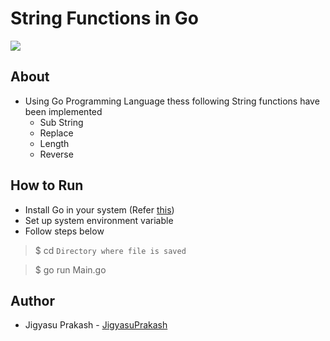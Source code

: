 # String Functions in Go

![](https://img.shields.io/badge/Made%20with-Go-blue/?style=for-the-badge&logo=appveyor)

## About
- Using Go Programming Language thess following String functions have been implemented
  - Sub String
  - Replace
  - Length
  - Reverse
 
## How to Run
- Install Go in your system (Refer <a href="https://golang.org/">this</a>)
- Set up system environment variable
- Follow steps below
> $ cd `Directory where file is saved`

> $ go run Main.go

## Author
- Jigyasu Prakash - [JigyasuPrakash](https://github.com/JigyasuPrakash)
